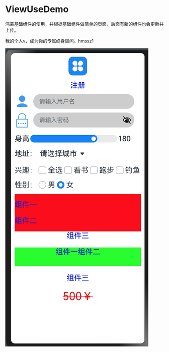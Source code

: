 # ViewUseDemo
鸿蒙基础组件的使用，并根据基础组件做简单的页面，后面有新的组件也会更新并上传。

我的个人v，成为你的专属终身顾问。hmssz1

![image](https://github.com/shenshizhong/ViewUseDemo/blob/master/%E6%95%88%E6%9E%9C%E5%9B%BE.png)